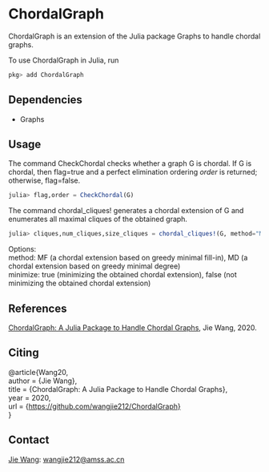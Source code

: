 # ChordalGraph
ChordalGraph is an extension of the Julia package Graphs to handle chordal graphs.

To use ChordalGraph in Julia, run
```Julia
pkg> add ChordalGraph
 ```

## Dependencies
- Graphs

## Usage

The command CheckChordal checks whether a graph G is chordal. If G is chordal, then flag=true and a perfect elimination ordering *order* is returned; otherwise, flag=false.

```Julia
julia> flag,order = CheckChordal(G)
```

The command chordal_cliques! generates a chordal extension of G and enumerates all maximal cliques of the obtained graph.

```Julia
julia> cliques,num_cliques,size_cliques = chordal_cliques!(G, method="MF", minimize=true)
```
Options:  
method: MF (a chordal extension based on greedy minimal fill-in), MD (a chordal extension based on greedy minimal degree)  
minimize: true (minimizing the obtained chordal extension), false (not minimizing the obtained chordal extension)  

## References
[ChordalGraph: A Julia Package to Handle Chordal Graphs](), Jie Wang, 2020.  

## Citing
@article{Wang20,  
  author       = {Jie Wang},  
  title        = {ChordalGraph: A Julia Package to Handle Chordal Graphs},  
  year         = 2020,  
  url          = {https://github.com/wangjie212/ChordalGraph}  
}

## Contact
[Jie Wang](https://wangjie212.github.io/jiewang/): wangjie212@amss.ac.cn
